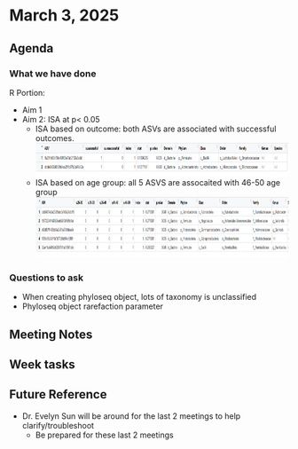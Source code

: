 
# March 3, 2025

## Agenda


### What we have done
R Portion:
- Aim 1
- Aim 2: ISA at p< 0.05
    - ISA based on outcome: both ASVs are associated with successful outcomes. 
      <img src="../images/ISA_outcome.png" height="60" width="1000">
    - ISA based on age group: all 5 ASVS are assocaited with 46-50 age group
      <img src="../images/ISA_age_group.png" height="110" width="1200">


### Questions to ask
- When creating phyloseq object, lots of taxonomy is unclassified
- Phyloseq object rarefaction parameter

## Meeting Notes

  

## Week tasks


## Future Reference
- Dr. Evelyn Sun will be around for the last 2 meetings to help clarify/troubleshoot
  - Be prepared for these last 2 meetings 

  
